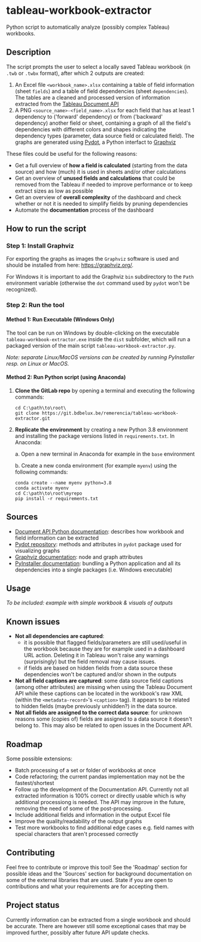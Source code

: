 # tableau-workbook-extractor

Python script to automatically analyze (possibly complex Tableau) workbooks.

## Description

The script prompts the user to select a locally saved Tableau workbook (in `.twb` or `.twbx` format), after which 2 outputs are created:

1. An Excel file `<workbook_name>.xlsx` containing a table of field information (sheet `fields`) and a table of field dependencies (sheet `dependencies`). The tables are a cleaned and processed version of information extracted from the [Tableau Document API](https://tableau.github.io/document-api-python/)
2. A PNG `<source_name>-<field_name>.xlsx` for each field that has at least 1 dependency to ('forward' dependency) or from ('backward' dependency) another field or sheet, containing a graph of all the field's dependencies with different colors and shapes indicating the dependency types (parameter, data source field or calculated field). The graphs are generated using [Pydot](https://pypi.org/project/pydot/), a Python interfact to [Graphviz](https://graphviz.org/)

These files could be useful for the following reasons:

- Get a full overview of **how a field is calculated** (starting from the data source) and how (much) it is used in sheets and/or other calculations
- Get an overview of **unused fields and calculations** that could be removed from the Tableau if needed to improve performance or to keep extract sizes as low as possible
- Get an overview of **overall complexity** of the dashboard and check whether or not it is needed to simplify fields by pruning dependencies
- Automate the **documentation** process of the dashboard

## How to run the script

### Step 1: Install Graphviz

For exporting the graphs as images the `Graphviz` software is used and 
should be installed from here: https://graphviz.org/. 

For Windows it is important to add the Graphviz `bin` subdirectory to the 
`Path` environment variable (otherwise the `dot` command used by `pydot` won't be recognized).

### Step 2: Run the tool

#### Method 1: Run Executable (Windows Only)

The tool can be run on Windows by double-clicking on the executable `tableau-workbook-extractor.exe` inside the `dist` subfolder, which will run a packaged version of the main script `tableau-workbook-extractor.py`.

*Note: separate Linux/MacOS versions can be created by running PyInstaller resp. on Linux or MacOS.*

#### Method 2: Run Python script (using Anaconda)

1. **Clone the GitLab repo** by opening a terminal and executing the following commands:

    ```
    cd C:\path\to\root\
    git clone https://git.bdbelux.be/remerencia/tableau-workbook-extractor.git
    ```

2. **Replicate the environment** by creating a new Python 3.8 environment and installing the package versions listed in `requirements.txt`. In Anaconda:

    a. Open a new terminal in Anaconda for example in the `base` environment
    
    b. Create a new conda environment (for example `myenv`) using the following commands:

    ```
    conda create --name myenv python=3.8
    conda activate myenv
    cd C:\path\to\root\myrepo
    pip install -r requirements.txt
    ```

## Sources

- [Document API Python documentation](https://tableau.github.io/document-api-python/): describes how workbook and field information can be extracted
- [Pydot repository](https://github.com/pydot/pydot): methods and attributes in `pydot` package used for visualizing graphs
- [Graphviz documentation](https://graphviz.org/docs/nodes/): node and graph attributes
- [PyInstaller documentation](https://graphviz.org/docs/nodes/): bundling a Python application and all its dependencies into a single packages (i.e. Windows executable)

## Usage

*To be included: example with simple workbook & visuals of outputs*

## Known issues

- **Not all dependencies are captured**: 
    - it is possible that flagged fields/parameters are still used/useful in the workbook because they are for example used in a dashboard URL action. Deleting it in Tableau won't raise any warnings (surprisingly) but the field removal may cause issues.
    - if fields are based on hidden fields from a data source these dependencies won't be captured and/or shown in the outputs
- **Not all field captions are captured**: some data source field captions (among other attributes) are missing when using the Tableau Document API while these captions can be located in the workbook's raw XML (within the `<metadata-record>`'s `<caption>` tag). It appears to be related to hidden fields (maybe previously unhidden?) in the data source.
- **Not all fields are assigned to the correct data source**: for unknown reasons
some (copies of) fields are assigned to a data source it doesn't belong to. This 
may also be related to open issues in the Document API.

## Roadmap

Some possible extensions:

- Batch processing of a set or folder of workbooks at once
- Code refactoring; the current pandas implementation may not be the fastest/shortest
- Follow up the development of the Documentation API. Currently not all extracted information is 100% correct or directly usable which is why additional processiong is needed. The API may improve in the future, removing the need of some of the post-processing.
- Include additional fields and information in the output Excel file
- Improve the quality/readability of the output graphs
- Test more workbooks to find additional edge cases e.g. field names with special characters that aren't processed correctly

## Contributing

Feel free to contribute or improve this tool! See the 'Roadmap' section for possible ideas and the 'Sources' section for background documentation on some of the external libraries that are used.
State if you are open to contributions and what your requirements are for accepting them.

## Project status

Currently information can be extracted from a single workbook and should be accurate. There are however still some exceptional cases that may be improved further, possibly after future API update checks.
